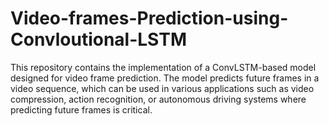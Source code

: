 # Video-frames-Prediction-using-Convloutional-LSTM
This repository contains the implementation of a ConvLSTM-based model designed for video frame prediction. The model predicts future frames in a video sequence, which can be used in various applications such as video compression, action recognition, or autonomous driving systems where predicting future frames is critical.
